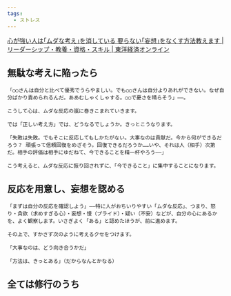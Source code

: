 ```yaml
---
tags:
  - ストレス
---
```

[心が強い人は｢ムダな考え｣を消している 要らない｢妄想｣をなくす方法教えます | リーダーシップ・教養・資格・スキル | 東洋経済オンライン](https://toyokeizai.net/articles/-/123127?page=2)

## 無駄な考えに陥ったら
```
「○○さんは自分と比べて優秀でうらやましい。でも○○さんは自分よりあれができない。なぜ自分ばかり責められるんだ。ああむしゃくしゃする。○○で憂さを晴らそう」――。

こうして心は、ムダな反応の嵐に巻きこまれていきます。

では「正しい考え方」では、どうなるでしょうか。きっとこうなります。

「失敗は失敗。でもそこに反応してもしかたがない。大事なのは貢献だ。今から何ができるだろう？ 頑張って信頼回復をめざそう。回復できるだろうか……いや、それは人（相手）次第だ。相手の評価は相手にゆだねて、今できることを精一杯やろう――」

こう考えると、ムダな反応に振り回されずに、「今できること」に集中することになります。
```

## 反応を用意し、妄想を認める

```
「まずは自分の反応を確認しよう」――特に人がおちいりやすい「ムダな反応」、つまり、怒り・貪欲（求めすぎる心）・妄想・慢（プライド）・疑い（不安）などが、自分の心にあるかを、よく観察します。いさぎよく「ある」と認めたほうが、前に進めます。

その上で、すかさず次のように考えるクセをつけます。

「大事なのは、どう向き合うかだ」

「方法は、きっとある」（だからなんとかなる）
```

## 全ては修行のうち



